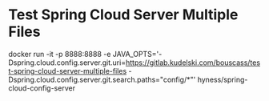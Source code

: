 # Test Spring Cloud Server Multiple Files
docker run -it -p 8888:8888 -e JAVA_OPTS='-Dspring.cloud.config.server.git.uri=https://gitlab.kudelski.com/bouscass/test-spring-cloud-server-multiple-files -Dspring.cloud.config.server.git.search.paths="config/*"'  hyness/spring-cloud-config-server
